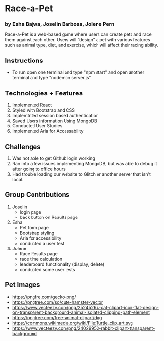 # Race-a-Pet
### by Esha Bajwa, Joselin Barbosa, Jolene Pern 

Race-a-Pet is a web-based game where users can create pets and race them against each other. Users will “design” a pet with various features such as animal type, diet, and exercise, which will affect their racing ability. 

## Instructions
- To run open one terminal and type "npm start" and open another terminal and type "nodemon server.js"

## Technologies + Features
1. Implemented React 
2. Styled with Bootstrap and CSS 
3. Implemtnted session based authentication 
4. Saved Users information Using MongoDB
5. Conducted User Studies 
6. Implemented Aria for Accessability

## Challenges
1. Was not able to get Github login working
2. Ran into a few issues implementing MongoDB, but was able to debug it after going to office hours
3. Had trouble loading our website to Glitch or another server that isn't local. 

## Group Contributions
1. Joselin
    - login page
    - back button on Results page
2. Esha
    - Pet form page
    - Bootstrap styling
    - Aria for accessibility
    - conducted a user test
3. Jolene
    - Race Results page
    - race time calculation
    - leaderboard functionality (display, delete)
    - conducted some user tests



## Pet Images
- https://pngfre.com/gecko-png/
- https://pngtree.com/so/cute-hamster-vector
- https://www.vecteezy.com/png/25245264-cat-clipart-icon-flat-design-on-transparent-background-animal-isolated-clipping-path-element
- https://pngtree.com/free-animal-clipart/dog
- https://commons.wikimedia.org/wiki/File:Turtle_clip_art.svg 
- https://www.vecteezy.com/png/24029953-rabbit-clipart-transparent-background

